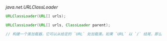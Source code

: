 *java.net.URLClassLoader*
```java
URLClassLoader(URL[] urls);

URLClassLoader(URL[] urls, ClassLoader parent);

// 构建一个类加载器，它可以从给定的 `URL` 处加载类。如果 `URL` 以 `/` 结尾，那么它表示的一个目录，否则，它表示的是一个 `JAR` 文件

```